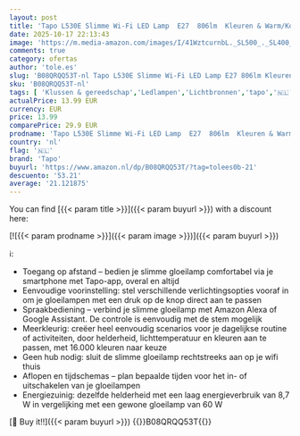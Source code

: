 ```yaml
---
layout: post
title: 'Tapo L530E Slimme Wi-Fi LED Lamp  E27  806lm  Kleuren & Warm/Koud Wit  Spraakbesturing  Energiezuinig  App Bediening  Werkt met Alexa & Google Home  2 stuks'
date: 2025-10-17 22:13:43
image: 'https://m.media-amazon.com/images/I/41WztcurnbL._SL500_._SL400_.jpg'
comments: true
category: ofertas
author: 'tole.es'
slug: 'B08QRQQ53T-nl Tapo L530E Slimme Wi-Fi LED Lamp E27 806lm Kleuren &...'
sku: 'B08QRQQ53T-nl'
tags: [ 'Klussen & gereedschap','Ledlampen','Lichtbronnen','tapo','🇳🇱', ]
actualPrice: 13.99 EUR
currency: EUR
price: 13.99
comparePrice: 29.9 EUR
prodname: 'Tapo L530E Slimme Wi-Fi LED Lamp  E27  806lm  Kleuren & Warm/Koud Wit  Spraakbesturing  Energiezuinig  App Bediening  Werkt met Alexa & Google Home  2 stuks'
country: 'nl'
flag: '🇳🇱'
brand: 'Tapo'
buyurl: 'https://www.amazon.nl/dp/B08QRQQ53T/?tag=tolees0b-21'
descuento: '53.21'
average: '21.121875'
---
```


You can find [{{< param title >}}]({{< param buyurl >}}) with a discount here:

[![{{< param prodname >}}]({{< param image >}})]({{< param buyurl >}})

ℹ️:

- Toegang op afstand – bedien je slimme gloeilamp comfortabel via je smartphone met Tapo-app, overal en altijd
- Eenvoudige voorinstelling: stel verschillende verlichtingsopties vooraf in om je gloeilampen met een druk op de knop direct aan te passen
- Spraakbediening – verbind je slimme gloeilamp met Amazon Alexa of Google Assistant. De controle is eenvoudig met de stem mogelijk
- Meerkleurig: creëer heel eenvoudig scenarios voor je dagelijkse routine of activiteiten, door helderheid, lichttemperatuur en kleuren aan te passen, met 16.000 kleuren naar keuze
- Geen hub nodig: sluit de slimme gloeilamp rechtstreeks aan op je wifi thuis
- Aflopen en tijdschemas – plan bepaalde tijden voor het in- of uitschakelen van je gloeilampen
- Energiezuinig: dezelfde helderheid met een laag energieverbruik van 8,7 W in vergelijking met een gewone gloeilamp van 60 W

[🛒 Buy it!!]({{< param buyurl >}})
{{<world>}}B08QRQQ53T{{</world>}}
